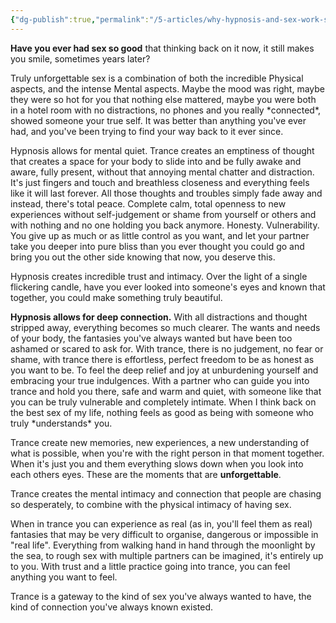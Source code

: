 ```yaml
---
{"dg-publish":true,"permalink":"/5-articles/why-hypnosis-and-sex-work-so-well-together/"}
---
```



**Have you ever had sex so good** that thinking back on it now, it still makes you smile, sometimes years later?

Truly unforgettable sex is a combination of both the incredible Physical aspects, and the intense Mental aspects. Maybe the mood was right, maybe they were so hot for you that nothing else mattered, maybe you were both in a hotel room with no distractions, no phones and you really \*connected\*, showed someone your true self. It was better than anything you've ever had, and you've been trying to find your way back to it ever since.

Hypnosis allows for mental quiet. Trance creates an emptiness of thought that creates a space for your body to slide into and be fully awake and aware, fully present, without that annoying mental chatter and distraction. It's just fingers and touch and breathless closeness and everything feels like it will last forever. All those thoughts and troubles simply fade away and instead, there's total peace. Complete calm, total openness to new experiences without self-judgement or shame from yourself or others and with nothing and no one holding you back anymore. Honesty. Vulnerability. You give up as much or as little control as you want, and let your partner take you deeper into pure bliss than you ever thought you could go and bring you out the other side knowing that now, you deserve this.

Hypnosis creates incredible trust and intimacy. Over the light of a single flickering candle, have you ever looked into someone's eyes and known that together, you could make something truly beautiful.

**Hypnosis allows for deep connection.** With all distractions and thought stripped away, everything becomes so much clearer. The wants and needs of your body, the fantasies you've always wanted but have been too ashamed or scared to ask for. With trance, there is no judgement, no fear or shame, with trance there is effortless, perfect freedom to be as honest as you want to be. To feel the deep relief and joy at unburdening yourself and embracing your true indulgences. With a partner who can guide you into trance and hold you there, safe and warm and quiet, with someone like that you can be truly vulnerable and completely intimate. When I think back on the best sex of my life, nothing feels as good as being with someone who truly \*understands\* you.

Trance create new memories, new experiences, a new understanding of what is possible, when you're with the right person in that moment together. When it's just you and them everything slows down when you look into each others eyes. These are the moments that are **unforgettable**.

Trance creates the mental intimacy and connection that people are chasing so desperately, to combine with the physical intimacy of having sex.

When in trance you can experience as real (as in, you'll feel them as real) fantasies that may be very difficult to organise, dangerous or impossible in "real life". Everything from walking hand in hand through the moonlight by the sea, to rough sex with multiple partners can be imagined, it's entirely up to you. With trust and a little practice going into trance, you can feel anything you want to feel.

Trance is a gateway to the kind of sex you've always wanted to have, the kind of connection you've always known existed.


